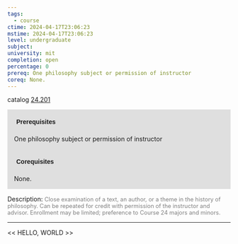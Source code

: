 ```yaml
---
tags:
  - course
ctime: 2024-04-17T23:06:23
mstime: 2024-04-17T23:06:23
level: undergraduate
subject: 
university: mit
completion: open
percentage: 0
prereq: One philosophy subject or permission of instructor
coreq: None.
---
```


catalog [24.201](http://student.mit.edu/catalog/m24a.html#24.201)

<span style="display: block; padding: 15px; background-color: rgb(100, 100, 100, 0.2);"><font id="m_prereq2858_0" style="display: block; font-family: Arial, sans-serif; font-weight: bold; padding: 5px">Prerequisites</font><br><span id="prereq2858_0">One philosophy subject or permission of instructor</span></span>
<span style="display: block; padding: 15px; background-color: rgb(100, 100, 100, 0.2);"><font id="m_coreq2858_0" style="display: block; font-family: Arial, sans-serif; font-weight: bold; padding: 5px">Corequisites</font><br><span id="coreq2858_0">None.</span></span>

<font style="">Description:</font>
<font style="color: grey; font-size: 0.8rem;">Close examination of a text, an author, or a theme in the history of philosophy. Can be repeated for credit with permission of the instructor and advisor. Enrollment may be limited; preference to Course 24 majors and minors.</font>



---

<< HELLO, WORLD >>
